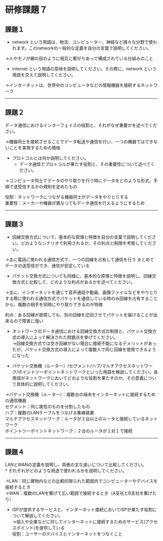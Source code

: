 # 研修課題７

## 課題１

* network という用語は、物流、コンピューター、神経など様々な分野で使われます。このnetworkの一般的な定義を自分の言葉で説明してください。
  
→人やモノが網の目のように相互に繋がりあって構成されている仕組みのこと

* internet という用語の意味を説明してください。その際に、network という用語を交えて説明してください。

→インターネットは、世界中のコンピュータなどの情報機器を接続するネットワーク

---

## 課題２

データ通信におけるインターフェイスの役割と、それがなぜ重要かを述べてください。

→機器同士を接続させることでデータ転送や通信を行い、一つの機器ではできないことを実現するための規格


* プロトコルとは何か説明してください。
    * データ通信でプロトコルが果たす役割と、その重要性について述べてください。

→コンピュータ同士でデータのやり取りを行う時にデータをどのような形式、手順で送受信するかの規則を定めたもの

役割：ネットワークにつながる機器同士がデータをやりとりする  
重要性：メーカーや機器が異なってもデータ通信を行えるようにするため

---

## 課題３

* 回線交換方式について、基本的な原理と特徴を自分の言葉で説明してください。どのようなシナリオで利用されるか、その利点と制限を考察してください。

→主に電話に使われる通信方式で、一つの回線を占有して通信を行う
まとめてデータの送受信ができ、通信が安定している


* パケット交換方式についても同様に、基本的な原理と特徴を説明し、回線交換方式と比較して、どのような利点があるかを述べてください。

→主に、インターネットを通じて音声通話や動画、画像ファイルなどをやりとりする際に使われる通信方式でパケットを通信している時のみ回線を占有することから、複数の相手を同時にやり取りできるのが特徴

利点：ある回線が故障しても、別の回線を迂回させてパケットを届けることが出来るので障害に強い

* ネットワークのデータ通信における回線交換方式の制限と、パケット交換方式の導入によって解決された問題点を挙げてください。  
→回線交換方式では空き回線がない場合に接続不能になるデメリットがあったが、パケット交換方式の導入によって複数人で同じ回線を使用できるようになった

* パケット交換機（ルーター）/セグメント/ハブ/マルチアクセスネットワーク/ポイントツーポイントネットワークといった用語を解説してください。各用語がネットワークにおいてどのような役割を果たすのか、その意義について具体的に説明してください。

→パケット交換機（ルーター）：複数台の端末をインターネットに接続するための通信機器  
セグメント：同じ属性のものを分割したもの  
ハブ：複数のLANケーブルをつなげる集線装置  
マルチアクセスネットワーク：ルータが２台以上のルータと接続しているネットワーク  
ポイントツーポイントネットワーク：２台のルータが１対１で接続  

---

## 課題４

LANとWANの定義を説明し、両者の主な違いについて比較してください。  
    * それぞれがどのような用途で使われるかを説明してください。

→LAN：同じ建物内などの比較的限られた範囲内でコンピューターやデバイスを接続するとき  
→WAN：複数のLANを繋げて広い範囲で接続するとき（A支社とB支社を繋げたり）


* ISPが提供するサービスと、インターネット接続においてISPが果たす役割について解説してください。  
→個人や企業などに対してインターネットに接続するためのサービス(アクセスポイント)を提供している  
役割：ユーザーのデバイスとインターネットをつなぐこと
